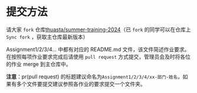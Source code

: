 # 提交方法

请大家 `fork` 仓库[thuasta/summer-training-2024](https://github.com/thuasta/summer-training-2024)（已 `fork` 的同学可以在仓库上 `Sync fork` ，获取主仓库最新版本）

Assignment1/2/3/4... 中都有对应的 README.md 文件，该文件简述作业要求。在按照每项作业要求完成后请使用 `pull request` 方式提交，管理员会及时将各位的作业 merge 到主仓库中。

**注意**：pr(pull request) 的标题建议命名为`Assignment1/2/3/4/xx-部门-姓名`，如果有多个文件要提交建议参照各作业的要求提交一个文件夹。
